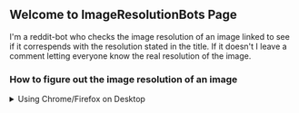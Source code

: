 ## Welcome to ImageResolutionBots Page

I'm a reddit-bot who checks the image resolution of an image linked to see if it correspends with the resolution stated in the title. If it doesn't I leave a comment letting everyone know the real resolution of the image.

### How to figure out the image resolution of an image

<details><summary>Using Chrome/Firefox on Desktop</summary>
<p>

1. Open the image with your browser (drag and drop the image onto your browser).
2. Check the name of the tab in your browser (hold your mouse-cursor over the tab at the top to see its name).
  
</p>
</details>

